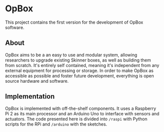# OpBox
This project contains the first version for the development of OpBox software.

## About
OpBox aims to be a an easy to use and modular system, allowing researchers to upgrade existing Skinner boxes, as well as building them from scratch. It's entirely self contained, meaning it's independent from any external equipment for processing or storage. In order to make OpBox as accessible as possible and foster future development, everything is open source hardware and software.

## Implementation
OpBox is implemented with off-the-shelf components. It uses a Raspberry Pi 2 as its main processor and an Arduino Uno to interface with sensors and actuators. The code presented here is divided into `/raspi` with Python scripts for the RPi and `/arduino` with the sketches.
